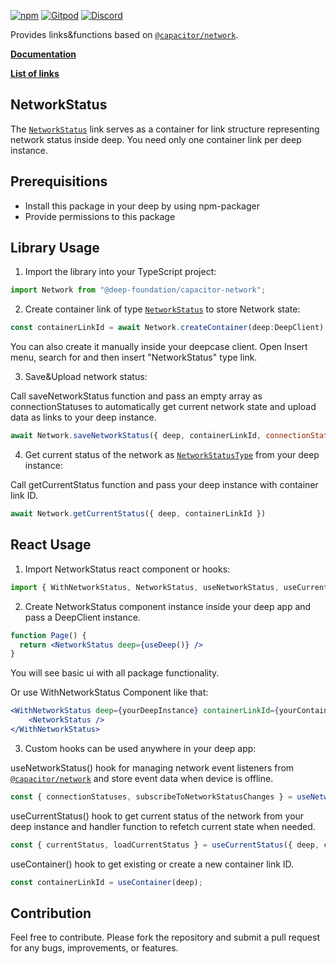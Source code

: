[![npm](https://img.shields.io/npm/v/@deep-foundation/capacitor-network.svg)](https://www.npmjs.com/package/@deep-foundation/capacitor-network) 
[![Gitpod](https://img.shields.io/badge/Gitpod-ready--to--code-blue?logo=gitpod)](https://gitpod.io/#https://github.com/deep-foundation/capacitor-network) 
[![Discord](https://badgen.net/badge/icon/discord?icon=discord&label&color=purple)](https://discord.gg/deep-foundation)

Provides links&functions based on [`@capacitor/network`](https://www.npmjs.com/package/@capacitor/network). 

[**Documentation**](https://deep-foundation.github.io/capacitor-network/) 

[**List of links**](https://deep-foundation.github.io/capacitor-network/enums/LinkName.html)

## NetworkStatus

The [`NetworkStatus`] link serves as a container for link structure representing network status inside deep.
You need only one container link per deep instance.

## Prerequisitions
- Install this package in your deep by using npm-packager
- Provide permissions to this package

## Library Usage
1. Import the library into your TypeScript project:

```js
import Network from "@deep-foundation/capacitor-network";
```

2. Create container link of type [`NetworkStatus`] to store Network state:

```js
const containerLinkId = await Network.createContainer(deep:DeepClient)
```

You can also create it manually inside your deepcase client. Open Insert menu, search for and then insert "NetworkStatus" type link.

3. Save&Upload network status:

Call saveNetworkStatus function and pass an empty array as connectionStatuses to automatically get current network state and upload data as links to your deep instance.
```js
await Network.saveNetworkStatus({ deep, containerLinkId, connectionStatuses: [] })
```

4. Get current status of the network as [`NetworkStatusType`] from your deep instance:

Call getCurrentStatus function and pass your deep instance with container link ID.
```js
await Network.getCurrentStatus({ deep, containerLinkId })
```

## React Usage
1. Import NetworkStatus react component or hooks:

```js
import { WithNetworkStatus, NetworkStatus, useNetworkStatus, useCurrentStatus, useContainer } from "@deep-foundation/capacitor-network";
```

2. Create NetworkStatus component instance inside your deep app and pass a DeepClient instance.

```jsx
function Page() {
  return <NetworkStatus deep={useDeep()} />
}
```

You will see basic ui with all package functionality.

Or use WithNetworkStatus Component like that:
```jsx
<WithNetworkStatus deep={yourDeepInstance} containerLinkId={yourContainerLinkId}>
    <NetworkStatus />
</WithNetworkStatus>
```

3. Custom hooks can be used anywhere in your deep app:

useNetworkStatus() hook for managing network event listeners from [`@capacitor/network`] and store event data when device is offline.
```js
const { connectionStatuses, subscribeToNetworkStatusChanges } = useNetworkStatus({ deep, containerLinkId });
```

useCurrentStatus() hook to get current status of the network from your deep instance and handler function to refetch current state when needed.
```js
const { currentStatus, loadCurrentStatus } = useCurrentStatus({ deep, containerLinkId });
```

useContainer() hook to get existing or create a new container link ID.
```js
const containerLinkId = useContainer(deep);
```

## Contribution

Feel free to contribute. Please fork the repository and submit a pull request for any bugs, improvements, or features.

[`NetworkStatus`]: https://deep-foundation.github.io/capacitor-network/enums/LinkName.html#NetworkStatus
[`NetworkStatusType`]: https://deep-foundation.github.io/capacitor-network/interfaces/NetworkStatusType.html
[`@capacitor/network`]: https://www.npmjs.com/package/@capacitor/network
